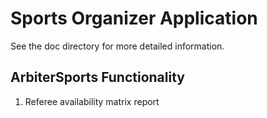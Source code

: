 # Sports Organizer Application

See the doc directory for more detailed information.

## ArbiterSports Functionality

1. Referee availability matrix report
